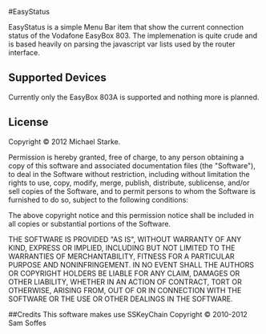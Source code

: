 #EasyStatus

EasyStatus is a simple Menu Bar item that show the current connection status of the Vodafone EasyBox 803.
The implemenation is quite crude and is based heavily on parsing the javascript var lists used by the router interface.

## Supported Devices
Currently only the EasyBox 803A is supported and nothing more is planned.

## License
Copyright &copy; 2012 Michael Starke.

Permission is hereby granted, free of charge, to any person obtaining
a copy of this software and associated documentation files (the
"Software"), to deal in the Software without restriction, including
without limitation the rights to use, copy, modify, merge, publish,
distribute, sublicense, and/or sell copies of the Software, and to
permit persons to whom the Software is furnished to do so, subject to
the following conditions:

The above copyright notice and this permission notice shall be
included in all copies or substantial portions of the Software.

THE SOFTWARE IS PROVIDED "AS IS", WITHOUT WARRANTY OF ANY KIND,
EXPRESS OR IMPLIED, INCLUDING BUT NOT LIMITED TO THE WARRANTIES OF
MERCHANTABILITY, FITNESS FOR A PARTICULAR PURPOSE AND
NONINFRINGEMENT. IN NO EVENT SHALL THE AUTHORS OR COPYRIGHT HOLDERS BE
LIABLE FOR ANY CLAIM, DAMAGES OR OTHER LIABILITY, WHETHER IN AN ACTION
OF CONTRACT, TORT OR OTHERWISE, ARISING FROM, OUT OF OR IN CONNECTION
WITH THE SOFTWARE OR THE USE OR OTHER DEALINGS IN THE SOFTWARE.


##Credits
This software makes use SSKeyChain Copyright &copy; 2010-2012 Sam Soffes

